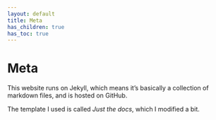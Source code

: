```yaml
---
layout: default
title: Meta
has_children: true
has_toc: true
---
```


# Meta

This website runs on Jekyll, which means it’s basically a collection of markdown files, and is hosted on GitHub. 

The template I used is called *Just the docs*, which I modified a bit. 